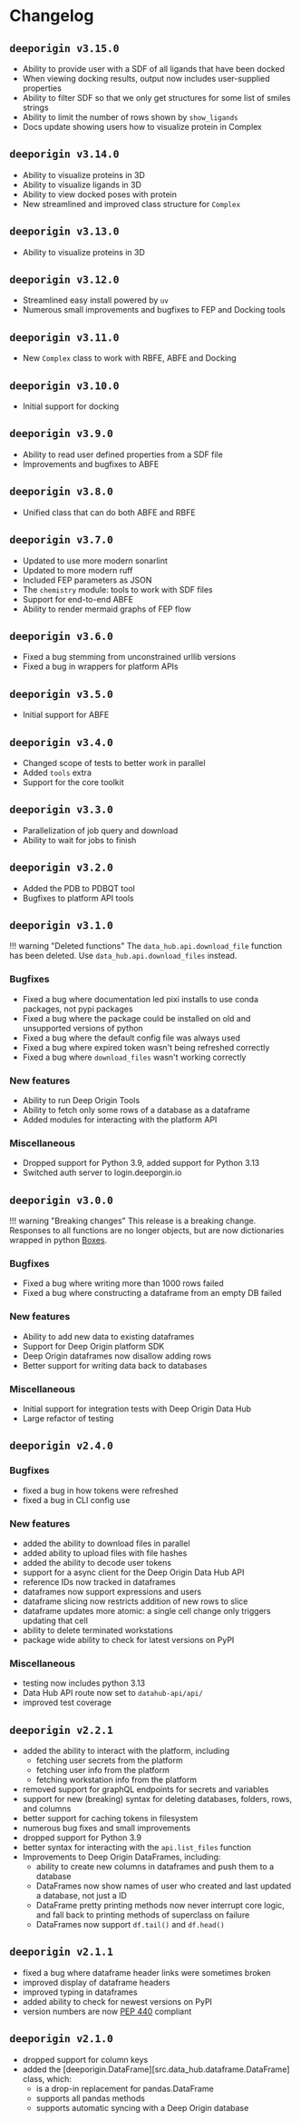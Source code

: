 # Changelog


## `deeporigin v3.15.0`

- Ability to provide user with a SDF of all ligands that have been docked
- When viewing docking results, output now includes user-supplied properties
- Ability to filter SDF so that we only get structures for some list of smiles strings
- Ability to limit the number of rows shown by `show_ligands`
- Docs update showing users how to visualize protein in Complex

## `deeporigin v3.14.0`

- Ability to visualize proteins in 3D
- Ability to visualize ligands in 3D
- Ability to view docked poses with protein
- New streamlined and improved class structure for `Complex`

## `deeporigin v3.13.0`

- Ability to visualize proteins in 3D

## `deeporigin v3.12.0`

- Streamlined easy install powered by `uv`
- Numerous small improvements and bugfixes to FEP and Docking tools

## `deeporigin v3.11.0`

- New `Complex` class to work with RBFE, ABFE and Docking

## `deeporigin v3.10.0`

- Initial support for docking

## `deeporigin v3.9.0`

- Ability to read user defined properties from a SDF file
- Improvements and bugfixes to ABFE

## `deeporigin v3.8.0`

- Unified class that can do both ABFE and RBFE

## `deeporigin v3.7.0`

- Updated to use more modern sonarlint
- Updated to more modern ruff
- Included FEP parameters as JSON
- The `chemistry` module: tools to work with SDF files
- Support for end-to-end ABFE
- Ability to render mermaid graphs of FEP flow

## `deeporigin v3.6.0`

- Fixed a bug stemming from unconstrained urllib versions
- Fixed a bug in wrappers for platform APIs

## `deeporigin v3.5.0`

- Initial support for ABFE

## `deeporigin v3.4.0`

- Changed scope of tests to better work in parallel
- Added `tools` extra
- Support for the core toolkit

## `deeporigin v3.3.0`

- Parallelization of job query and download
- Ability to wait for jobs to finish

## `deeporigin v3.2.0`

- Added the PDB to PDBQT tool
- Bugfixes to platform API tools

## `deeporigin v3.1.0`

!!! warning "Deleted functions"
    The `data_hub.api.download_file`  function has been deleted. Use `data_hub.api.download_files` instead.

### Bugfixes

- Fixed a bug where documentation led pixi installs to use conda packages, not pypi packages
- Fixed a bug where the package could be installed on old and unsupported versions of python
- Fixed a bug where the default config file was always used
- Fixed a bug where expired token wasn't being refreshed correctly
- Fixed a bug where `download_files` wasn't working correctly

### New features

- Ability to run Deep Origin Tools
- Ability to fetch only some rows of a database as a dataframe
- Added modules for interacting with the platform API

### Miscellaneous

- Dropped support for Python 3.9, added support for Python 3.13
- Switched auth server to login.deeporgin.io


## `deeporigin v3.0.0`

!!! warning "Breaking changes"
    This release is a breaking change. Responses to all functions are no longer objects, but are now dictionaries wrapped in python [Boxes](https://pypi.org/project/python-box/). 

### Bugfixes

- Fixed a bug where writing more than 1000 rows failed
- Fixed a bug where constructing a dataframe from an empty DB failed


### New features

- Ability to add new data to existing dataframes
- Support for Deep Origin platform SDK
- Deep Origin dataframes now disallow adding rows
- Better support for writing data back to databases

### Miscellaneous 

- Initial support for integration tests with Deep Origin Data Hub
- Large refactor of testing

## `deeporigin v2.4.0`

### Bugfixes

- fixed a bug in how tokens were refreshed
- fixed a bug in CLI config use


### New features

- added the ability to download files in parallel
- added ability to upload files with file hashes 
- added the ability to decode user tokens
- support for a async client for the Deep Origin Data Hub API
- reference IDs now tracked in dataframes 
- dataframes now support expressions and users 
- dataframe slicing now restricts addition of new rows to slice
- dataframe updates more atomic: a single cell change only triggers updating that cell
- ability to delete terminated workstations 
- package wide ability to check for latest versions on PyPI

### Miscellaneous

- testing now includes python 3.13
- Data Hub API route now set to `datahub-api/api/`
- improved test coverage

## `deeporigin v2.2.1`

- added the ability to interact with the platform, including
    - fetching user secrets from the platform
    - fetching user info from the platform
    - fetching workstation info from the platform
- removed support for graphQL endpoints for secrets and variables
- support for new (breaking) syntax for deleting databases, folders, rows, and columns
- better support for caching tokens in filesystem
- numerous bug fixes and small improvements
- dropped support for Python 3.9
- better syntax for interacting with the `api.list_files` function
- Improvements to Deep Origin DataFrames, including:
    - ability to create new columns in dataframes and push them to a database
    - DataFrames now show names of user who created and last updated a database, not just a ID
    - DataFrame pretty printing methods now never interrupt core logic, and fall back to printing methods of superclass on failure
    - DataFrames now support `df.tail()` and `df.head()`

## `deeporigin v2.1.1` 


- fixed a bug where dataframe header links were sometimes broken
- improved display of dataframe headers
- improved typing in dataframes
- added ability to check for newest versions on PyPI
- version numbers are now [PEP 440](https://peps.python.org/pep-0440/) compliant

## `deeporigin v2.1.0` 


- dropped support for column keys
- added the [deeporigin.DataFrame][src.data_hub.dataframe.DataFrame] class, which:
    - is a drop-in replacement for pandas.DataFrame
    - supports all pandas methods
    - supports automatic syncing with a Deep Origin database